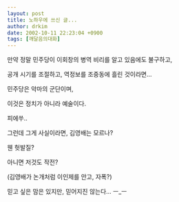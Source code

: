 ```yaml
---
layout: post
title: 노하우에 쓰신 글...
author: drkim
date: 2002-10-11 22:23:04 +0900
tags: [깨달음의대화]
---
```

만약 정말 민주당이 이회창의 병역 비리를 알고 있음에도 불구하고,
  
공개 시기를 조절하고, 역정보를 조중동에 흘린 것이라면...
  

  
민주당은 악마의 군단이며,
  
이것은 정치가 아니라 예술이다.
  

  
피에쑤..
  
그런데 그게 사실이라면, 김영배는 모르나?
  
웬 헛발질?
  
아니면 저것도 작전?
  
(김영배가 논개처럼 이인제를 안고, 자폭?)
  

  
믿고 싶은 맘은 있지만, 믿어지진 않는다... ㅡ_ㅡ